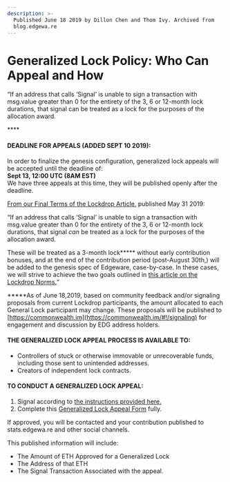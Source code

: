```yaml
---
description: >-
  Published June 18 2019 by Dillon Chen and Thom Ivy. Archived from
  blog.edgewa.re
---
```


# Generalized Lock Policy: Who Can Appeal and How

“If an address that calls ‘Signal’ is unable to sign a transaction with msg.value greater than 0 for the entirety of the 3, 6 or 12-month lock durations, that signal can be treated as a lock for the purposes of the allocation award.

\*\*\*\*

#### DEADLINE FOR APPEALS \(ADDED SEPT 10 2019\): <a id="deadline-for-appeals-added-sept-10-2019-"></a>

  
In order to finalize the genesis configuration, generalized lock appeals will be accepted until the deadline of:  
**Sept 13, 12:00 UTC \(8AM EST\)**  
We have three appeals at this time, they will be published openly after the deadline.  


[From our Final Terms of the Lockdrop Article](https://blog.edgewa.re/final-terms-and-updates-to-the-edgeware-lockdrop/), published May 31 2019:

“If an address that calls ‘Signal’ is unable to sign a transaction with msg.value greater than 0 for the entirety of the 3, 6 or 12-month lock durations, that signal _can_ be treated as a lock for the purposes of the allocation award.

These will be treated as a 3-month lock**\*** without early contribution bonuses, and at the end of the contribution period \(post-August 30th,\) will be added to the genesis spec of Edgeware, case-by-case. In these cases, we will strive to achieve the two goals outlined in [this article on the Lockdrop Norms.](https://blog.edgewa.re/lockdrop-norms/)“

**\***As of June 18,2019, based on community feedback and/or signaling proposals from current Lockdrop participants, the amount allocated to each General Lock participant may change.  These proposals will be published to [https://commonwealth.im](https://commonwealth.im/#!/signaling) for engagement and discussion by EDG address holders.

#### THE GENERALIZED LOCK APPEAL PROCESS IS AVAILABLE TO: <a id="the-generalized-lock-appeal-process-is-available-to-"></a>

* Controllers of stuck or otherwise immovable or unrecoverable funds, including those sent to unintended addresses.
* Creators of independent lock contracts.

#### TO CONDUCT A GENERALIZED LOCK APPEAL: <a id="to-conduct-a-generalized-lock-appeal-"></a>

1. Signal according to [the instructions provided here.](https://blog.edgewa.re/edgeware-lockdrop-how-to-participate/)
2. Complete this [Generalized Lock Appeal Form](https://forms.gle/MwECHQPmhDjtJ7rJ8) fully.

If approved, you will be contacted and your contribution published to stats.edgewa.re and other social channels.

This published information will include:

* The Amount of ETH Approved for a Generalized Lock
* The Address of that ETH
* The Signal Transaction Associated with the appeal.

